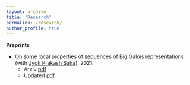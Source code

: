 ```yaml
---
layout: archive
title: "Research"
permalink: /research/
author_profile: true
---
```


**Preprints** 

* On some local properties of sequences of Big Galois representations (with [Jyoti Prakash Saha](https://sites.google.com/site/jyotiprakashsaha/)), 2021.
  * Arxiv [pdf](https://arxiv.org/abs/2112.13051)
  * Updated [pdf](https://aniruddhasudarshan.github.io/files/JNT_Revised.pdf)  

